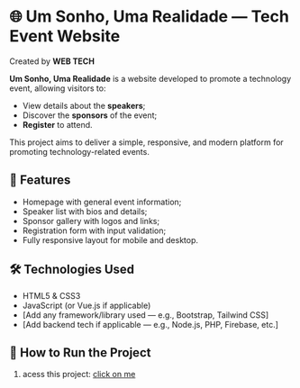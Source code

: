 # 🌐 Um Sonho, Uma Realidade — Tech Event Website

Created by **WEB TECH**

**Um Sonho, Uma Realidade** is a website developed to promote a technology event, allowing visitors to:

- View details about the **speakers**;
- Discover the **sponsors** of the event;
- **Register** to attend.

This project aims to deliver a simple, responsive, and modern platform for promoting technology-related events.

## 🧩 Features

- Homepage with general event information;
- Speaker list with bios and details;
- Sponsor gallery with logos and links;
- Registration form with input validation;
- Fully responsive layout for mobile and desktop.

## 🛠️ Technologies Used

- HTML5 & CSS3  
- JavaScript (or Vue.js if applicable)  
- [Add any framework/library used — e.g., Bootstrap, Tailwind CSS]  
- [Add backend tech if applicable — e.g., Node.js, PHP, Firebase, etc.]

## 🚀 How to Run the Project

1. acess this project:
   <a href="https://claudiobentodala.github.io/WEBTECH/" >click on me</a>